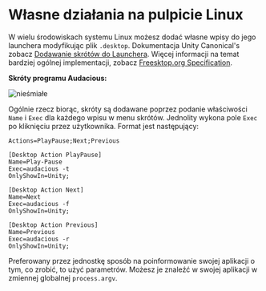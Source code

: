 # Własne działania na pulpicie Linux

W wielu środowiskach systemu Linux możesz dodać własne wpisy do jego launchera modyfikując plik `.desktop`. Dokumentacja Unity Canonical's zobacz [Dodawanie skrótów do Launchera](https://help.ubuntu.com/community/UnityLaunchersAndDesktopFiles#Adding_shortcuts_to_a_launcher). Więcej informacji na temat bardziej ogólnej implementacji, zobacz [Freesktop.org Specification](https://specifications.freedesktop.org/desktop-entry-spec/1.1/ar01s11.html).

__Skróty programu Audacious:__

![nieśmiałe](https://help.ubuntu.com/community/UnityLaunchersAndDesktopFiles?action=AttachFile&do=get&target=shortcuts.png)

Ogólnie rzecz biorąc, skróty są dodawane poprzez podanie właściwości `Name` i `Exec` dla każdego wpisu w menu skrótów. Jednolity wykona pole `Exec` po kliknięciu przez użytkownika. Format jest następujący:

```plaintext
Actions=PlayPause;Next;Previous

[Desktop Action PlayPause]
Name=Play-Pause
Exec=audacious -t
OnlyShowIn=Unity;

[Desktop Action Next]
Name=Next
Exec=audacious -f
OnlyShowIn=Unity;

[Desktop Action Previous]
Name=Previous
Exec=audacious -r
OnlyShowIn=Unity;
```

Preferowany przez jednostkę sposób na poinformowanie swojej aplikacji o tym, co zrobić, to użyć parametrów. Możesz je znaleźć w swojej aplikacji w zmiennej globalnej `process.argv`.
